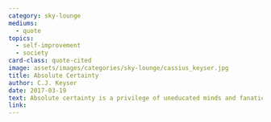 ```yaml
---
category: sky-lounge
mediums:
  - quote
topics:
  - self-improvement
  - society
card-class: quote-cited
image: assets/images/categories/sky-lounge/cassius_keyser.jpg
title: Absolute Certainty
author: C.J. Keyser
date: 2017-03-19
text: Absolute certainty is a privilege of uneducated minds and fanatics.
link:
---
```

